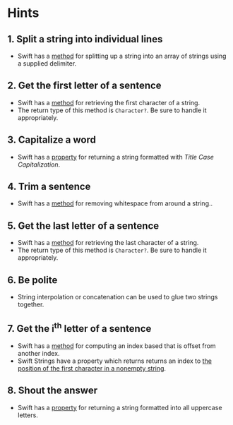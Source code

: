 # Hints

## 1. Split a string into individual lines

- Swift has a [method][nsstring-components-docs] for splitting up a string into an array of strings using a supplied delimiter.

## 2. Get the first letter of a sentence

- Swift has a [method][string-first-docs] for retrieving the first character of a string.
- The return type of this method is `Character?`. Be sure to handle it appropriately.

## 3. Capitalize a word

- Swift has a [property][nsstring-capitalized-docs] for returning a string formatted with _Title Case Capitalization_.

## 4. Trim a sentence

- Swift has a [method][nsstring-trimming-docs] for removing whitespace from around a string..

## 5. Get the last letter of a sentence

- Swift has a [method][string-last-docs] for retrieving the last character of a string.
- The return type of this method is `Character?`. Be sure to handle it appropriately.

## 6. Be polite

- String interpolation or concatenation can be used to glue two strings together.

## 7. Get the i<sup>th</sup> letter of a sentence

- Swift has a [method][string-index-offset] for computing an index based that is offset from another index.
- Swift Strings have a property which returns returns an index to [the position of the first character in a nonempty string][string-startindex-docs].

## 8. Shout the answer

- Swift has a [property][nsstring-uppercased-docs] for returning a string formatted into all uppercase letters.

[nsstring-components-docs]: https://developer.apple.com/documentation/foundation/nsstring/1413214-components
[string-first-docs]: https://developer.apple.com/documentation/swift/string/2894206-first
[string-last-docs]: https://developer.apple.com/documentation/swift/string/2893970-last
[string-startindex-docs]: https://developer.apple.com/documentation/swift/string/1540930-startindex
[nsstring-trimming-docs]: https://developer.apple.com/documentation/foundation/nsstring/1415462-trimmingcharacters
[nsstring-capitalized-docs]: https://developer.apple.com/documentation/foundation/nsstring/1416784-capitalized
[string-index-offset]: https://developer.apple.com/documentation/swift/string/1786175-index
[nsstring-uppercased-docs]: https://developer.apple.com/documentation/foundation/nsstring/1409855-uppercased
